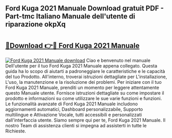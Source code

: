 ## Ford Kuga 2021 Manuale Download gratuit PDF - Part-tmc Italiano Manuale dell'utente di riparazione okpXq

# <h2><a href="http://dff7rm.blite.top/?on=Ford+Kuga+2021+Manuale">🔗Download 👉🔴 Ford Kuga 2021 Manuale</a></h2>

[![Ford Kuga 2021 Manuale download](https://i.imgur.com/lujVjoI.png)](http://dff7rm.blite.top/?on=Ford+Kuga+2021+Manuale)
Ciao e benvenuto nel manuale Dell'utente per il tuo Ford Kuga 2021 Manuale appena collegato. Questa guida ha lo scopo di aiutarti a padroneggiare le caratteristiche e le capacità del tuo Prodotto. All'interno, troverai istruzioni dettagliate per L'installazione, L'uso, la manutenzione e la risoluzione dei problemi. Per iniziare con il tuo Ford Kuga 2021 Manuale, prenditi un momento per leggere attentamente questo Manuale utente. Fornisce istruzioni dettagliate su come impostare il prodotto e informazioni su come utilizzare le sue varie funzioni e funzioni. Le funzionalità avanzate di Ford Kuga 2021 Manuale includono aggiornamenti automatici, Dashboard personalizzabile, Supporto multilingue e Attivazione Vocale, tutti accessibili e personalizzati dall'interfaccia utente. Siamo sempre qui per te, Ford Kuga 2021 Manuale. Il nostro Team di assistenza clienti si impegna ad assisterti in tutte le Richieste.
